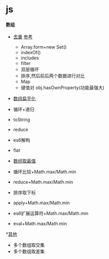 # js

#### 数组

 * [去重](unique.js)    [参考](https://juejin.im/post/6844903482093387783#heading-10)
   * Array.form+new Set()
   * indexOf()
   * includes
   * filter
   * 双层循环
   * 排序,然后前后两个数据进行对比
   * Map
   * 键值对 obj.hasOwnProperty(功能最强大)
   
 * [数组扁平化](flatten.js)
  * 循环+递归
  * toString
  * reduce
  * es6解构
  * flat
  
 * [数组取最值](findMax.js)
  * 循环比较+Math.max/Math.min
  * reduce+Math.max/Math.min
  * 排序取下标
  * apply+Math.max/Math.min
  * es6扩展运算符+Math.max/Math.min
  * eval+Math.max/Math.min
  
 *[其他](others.js)
  * 多个数组取交集
  * 多个数组取差集